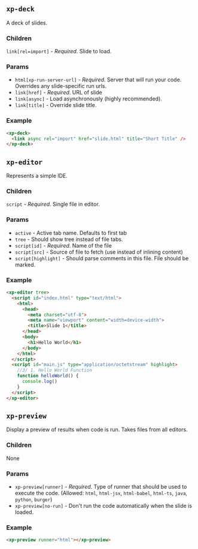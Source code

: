 ## `xp-deck`
A deck of slides.

### Children
`link[rel=import]` - *Required*. Slide to load.

### Params
- `html[xp-run-server-url]` - *Required*. Server that will run your code. Overrides any slide-specific run urls.
- `link[href]` - *Required*. URL of slide
- `link[async]` - Load asynchronously (highly recommended).
- `link[title]` - Override slide title.

### Example
```html
<xp-deck>
  <link async rel="import" href="slide.html" title="Short Title" />
</xp-deck>
```

## `xp-editor`
Represents a simple IDE.

### Children
`script` - *Required*. Single file in editor.

### Params
- `active` - Active tab name. Defaults to first tab
- `tree` - Should show tree instead of file tabs.
- `script[id]` - *Required*. Name of the file
- `script[src]` - Source of file to fetch (use instead of inlining content)
- `script[highlight]` - Should parse comments in this file. File should be marked.

### Example
```html
<xp-editor tree>
  <script id="index.html" type="text/html">
    <html>
      <head>
        <meta charset="utf-8">
        <meta name="viewport" content="width=device-width">
        <title>Slide 1</title>
      </head>
      <body>
        <h1>Hello World</h1>
      </body>
    </html>
  </script>
  <script id="main.js" type="application/octetstream" highlight>
    //3/ 1. Hello World Function
    function helloWorld() {
      console.log()
    }
  </script>
</xp-editor>
```

## `xp-preview`
Display a preview of results when code is run. Takes files from all editors.

### Children
None

### Params
- `xp-preview[runner]` - *Required*. Type of runner that should be used to execute the code. (Allowed: `html`, `html-jsx`, `html-babel`, `html-ts`, `java`, `python`, `burger`)
- `xp-preview[no-run]` - Don't run the code automatically when the slide is loaded.

### Example
```html
<xp-preview runner="html"></xp-preview>
```
